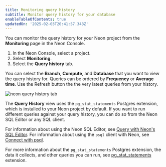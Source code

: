 ```yaml
---
title: Monitoring query history
subtitle: Monitor query history for your database
enableTableOfContents: true
updatedOn: '2025-02-03T20:41:57.343Z'
---
```


You can monitor the query history for your Neon project from the **Monitoring** page in the Neon Console.

1. In the Neon Console, select a project.
2. Select **Monitoring**.
3. Select the **Query history** tab.

You can select the **Branch**, **Compute**, and **Database** that you want to view the query history for. Queries can be ordered by **Frequency** or **Average time**. Use the Refresh button the the very latest queries from your history.

![neon query history tab](/docs/inntroduction/query_history.png)

The **Query History** view uses the `pg_stat_statements` Postgres extension, which is installed to your Neon project by default. If you want to run different queries against your query history, you can do so from the Neon SQL Editor or any SQL client.

For information about using the Neon SQL Editor, see [Query with Neon's SQL Editor](/docs/get-started-with-neon/query-with-neon-sql-editor). For information about using the `psql` client with Neon, see [Connect with psql](/docs/connect/query-with-psql-editor).

For more information about the `pg_stat_statements` Postgres extension, the data it collects, and other queries you can run, see [pg_stat_statements](/docs/extensions/pg_stat_statements) extension.
